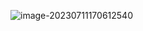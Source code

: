 ![image-20230711170612540](https://cdn.jsdelivr.net/gh/iamk123/typora@main/uPic/2023/07/11/17061216890663721689066372731gdhAG4-image-20230711170612540.png)